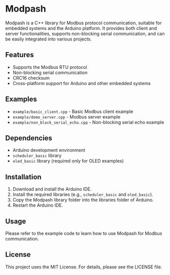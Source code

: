 # Modpash

Modpash is a C++ library for Modbus protocol communication, suitable for embedded systems and the Arduino platform. It provides both client and server functionalities, supports non-blocking serial communication, and can be easily integrated into various projects.

## Features

- Supports the Modbus RTU protocol
- Non-blocking serial communication
- CRC16 checksum
- Cross-platform support for Arduino and other embedded systems

## Examples

- `example/basic_client.cpp` - Basic Modbus client example
- `example/demo_server.cpp` - Modbus server example
- `example/non_block_serial_echo.cpp` - Non-blocking serial echo example

## Dependencies

- Arduino development environment
- `scheduler_basic` library
- `oled_basic` library (required only for OLED examples)

## Installation

1. Download and install the Arduino IDE.
2. Install the required libraries (e.g., `scheduler_basic` and `oled_basic`).
3. Copy the Modpash library folder into the libraries folder of Arduino.
4. Restart the Arduino IDE.

## Usage

Please refer to the example code to learn how to use Modpash for Modbus communication.

## License

This project uses the MIT License. For details, please see the LICENSE file.
